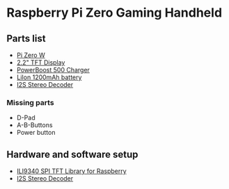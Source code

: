 # Raspberry Pi Zero Gaming Handheld

## Parts list
- [Pi Zero W](https://www.adafruit.com/product/3400)
- [2.2" TFT Display](https://www.adafruit.com/product/1480)
- [PowerBoost 500 Charger](https://www.adafruit.com/product/1944)
- [LiIon 1200mAh battery](https://www.adafruit.com/product/258)
- [I2S Stereo Decoder](https://www.adafruit.com/product/3678)

### Missing parts
- D-Pad
- A-B-Buttons
- Power button

## Hardware and software setup
- [ILI9340 SPI TFT Library for Raspberry](https://github.com/nopnop2002/ili9340spi_rpi)
- [I2S Stereo Decoder](https://learn.adafruit.com/adafruit-i2s-stereo-decoder-uda1334a/overview)
